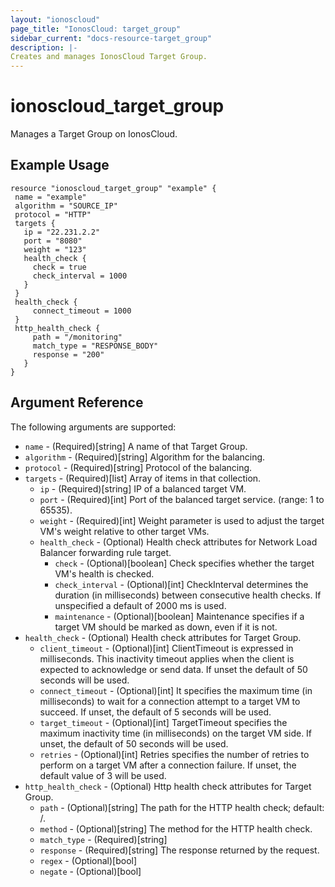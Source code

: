 ```yaml
---
layout: "ionoscloud"
page_title: "IonosCloud: target_group"
sidebar_current: "docs-resource-target_group"
description: |-
Creates and manages IonosCloud Target Group.
---
```


# ionoscloud_target_group

Manages a Target Group on IonosCloud.

## Example Usage

```hcl
resource "ionoscloud_target_group" "example" {
 name = "example"
 algorithm = "SOURCE_IP"
 protocol = "HTTP"
 targets {
   ip = "22.231.2.2"
   port = "8080"
   weight = "123"
   health_check {
     check = true
     check_interval = 1000
   }
 }
 health_check {
     connect_timeout = 1000
 }
 http_health_check {
     path = "/monitoring"
     match_type = "RESPONSE_BODY"
     response = "200"
   }
}
```

## Argument Reference

The following arguments are supported:

- `name` - (Required)[string] A name of that Target Group.
- `algorithm` - (Required)[string] Algorithm for the balancing.
- `protocol` - (Required)[string] Protocol of the balancing.
- `targets` - (Required)[list] Array of items in that collection.
    - `ip` - (Required)[string] IP of a balanced target VM.
    - `port` - (Required)[int] Port of the balanced target service. (range: 1 to 65535).
    - `weight` - (Required)[int] Weight parameter is used to adjust the target VM's weight relative to other target VMs.
    - `health_check` - (Optional) Health check attributes for Network Load Balancer forwarding rule target.
        - `check` - (Optional)[boolean] Check specifies whether the target VM's health is checked.
        - `check_interval` - (Optional)[int] CheckInterval determines the duration (in milliseconds) between consecutive health checks. If unspecified a default of 2000 ms is used.
        - `maintenance` - (Optional)[boolean] Maintenance specifies if a target VM should be marked as down, even if it is not.
- `health_check` - (Optional) Health check attributes for Target Group.
    - `client_timeout` - (Optional)[int] ClientTimeout is expressed in milliseconds. This inactivity timeout applies when the client is expected to acknowledge or send data. If unset the default of 50 seconds will be used.
    - `connect_timeout` - (Optional)[int] It specifies the maximum time (in milliseconds) to wait for a connection attempt to a target VM to succeed. If unset, the default of 5 seconds will be used.
    - `target_timeout` - (Optional)[int] TargetTimeout specifies the maximum inactivity time (in milliseconds) on the target VM side. If unset, the default of 50 seconds will be used.
    - `retries` - (Optional)[int] Retries specifies the number of retries to perform on a target VM after a connection failure. If unset, the default value of 3 will be used.
- `http_health_check` - (Optional) Http health check attributes for Target Group.
    - `path` - (Optional)[string] The path for the HTTP health check; default: /.
    - `method` - (Optional)[string] The method for the HTTP health check.
    - `match_type` - (Required)[string] 
    - `response` - (Required)[string] The response returned by the request.
    - `regex` - (Optional)[bool] 
    - `negate` - (Optional)[bool] 
